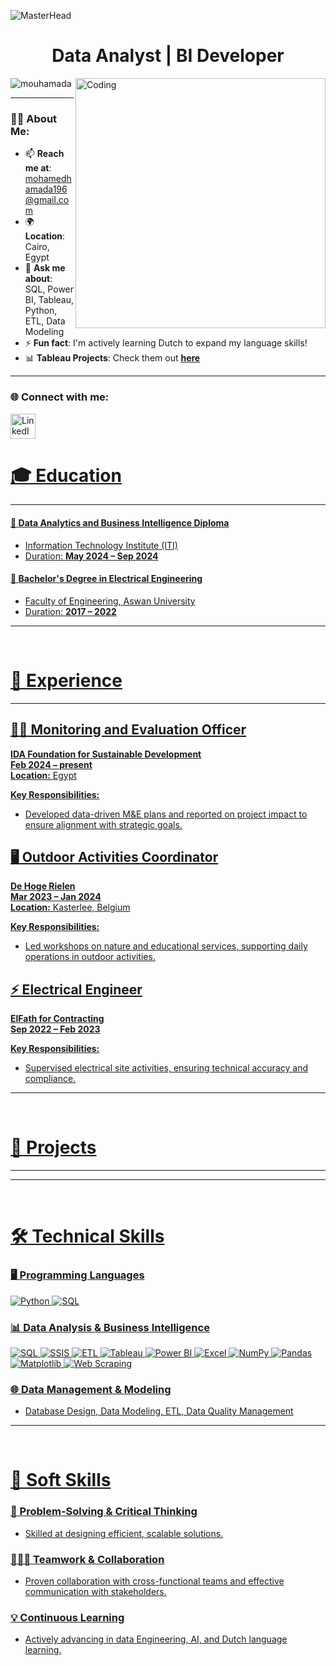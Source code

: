 ![MasterHead](https://cdn-eaekd.nitrocdn.com/CxTeoSPKdjdqTSxLEEGaKiGroHlKASqH/assets/images/optimized/rev-d765668/max/800/0*aA9QMzH-2pd4aIE7.gif)
<h1 align="center">Data Analyst | BI Developer</h1>

<img align="right" alt="Coding" width="400" src="https://mir-s3-cdn-cf.behance.net/project_modules/hd/59c4c059594379.5a2805b23d18b.gif" />

<p align="left"> 
  <img src="https://komarev.com/ghpvc/?username=mouhamada&label=Profile%20views&color=0e75b6&style=flat" alt="mouhamada" /> 
</p>

---

### 👨‍💻 About Me:
- 📫 **Reach me at**: [mohamedhamada196@gmail.com](mailto:mohamedhamada196@gmail.com)
- 🌍 **Location**: Cairo, Egypt    
- 💬 **Ask me about**: SQL, Power BI, Tableau, Python, ETL, Data Modeling  
- ⚡ **Fun fact**: I'm actively learning Dutch to expand my language skills!  
- 📊 **Tableau Projects**: Check them out [**here**]([https://public.tableau.com/app/profile/mohamedhamada](https://public.tableau.com/app/profile/mohamed.hamada.abdulaty.ismail/vizzes))

---

<h3 align="left">🌐 Connect with me:</h3>
<p align="left">
  <a href="https://linkedin.com/in/mouhamada" target="_blank">
    <img align="center" src="https://raw.githubusercontent.com/rahuldkjain/github-profile-readme-generator/master/src/images/icons/Social/linked-in-alt.svg" alt="LinkedIn - Mohamed Hamada" height="40" width="40" />

<br>

# 🎓 Education

---

#### 🏫 **Data Analytics and Business Intelligence Diploma**
- Information Technology Institute (ITI)
- Duration: **May 2024 – Sep 2024**

#### 🏫 **Bachelor's Degree in Electrical Engineering**
- Faculty of Engineering, Aswan University
- Duration: **2017 – 2022**

---

<br>

# 💼 Experience

---

## 🧑‍💻 Monitoring and Evaluation Officer  
**IDA Foundation for Sustainable Development**  
**Feb 2024 – present**  
**Location:** Egypt  

**Key Responsibilities:**
- Developed data-driven M&E plans and reported on project impact to ensure alignment with strategic goals.

## 🖥️ Outdoor Activities Coordinator  
**De Hoge Rielen**  
**Mar 2023 – Jan 2024**  
**Location:** Kasterlee, Belgium  


**Key Responsibilities:**
- Led workshops on nature and educational services, supporting daily operations in outdoor activities.

## ⚡ Electrical Engineer  
**ElFath for Contracting**  
**Sep 2022 – Feb 2023**  

**Key Responsibilities:**
- Supervised electrical site activities, ensuring technical accuracy and compliance.

---

<br>

# 🔬 Projects

---



---

<br>

# 🛠️ Technical Skills

### 🖥️ Programming Languages
![Python](https://img.shields.io/badge/Python-3776AB?style=flat&logo=python&logoColor=white)
![SQL](https://img.shields.io/badge/SQL-4479A1?style=flat&logo=microsoft-sql-server&logoColor=white)

### 📊 Data Analysis & Business Intelligence
![SQL](https://img.shields.io/badge/SQL-4479A1?style=flat&logo=microsoft-sql-server&logoColor=white)
![SSIS](https://img.shields.io/badge/SSIS-FF2C20?style=flat&logo=microsoft&logoColor=white)
![ETL](https://img.shields.io/badge/ETL-FE7A16?style=flat&logo=etl&logoColor=white)
![Tableau](https://img.shields.io/badge/Tableau-E97627?style=flat&logo=tableau&logoColor=white)
![Power BI](https://img.shields.io/badge/Power%20BI-F2C811?style=flat&logo=power-bi&logoColor=white)
![Excel](https://img.shields.io/badge/Excel-217346?style=flat&logo=microsoft-excel&logoColor=white)
![NumPy](https://img.shields.io/badge/NumPy-013243?style=flat&logo=numpy&logoColor=white)
![Pandas](https://img.shields.io/badge/Pandas-150458?style=flat&logo=pandas&logoColor=white)
![Matplotlib](https://img.shields.io/badge/Matplotlib-315796?style=flat&logo=matplotlib&logoColor=white)
![Web Scraping](https://img.shields.io/badge/Web%20Scraping-000000?style=flat&logo=web-scraping&logoColor=white)


### 🌐 Data Management & Modeling
- Database Design, Data Modeling, ETL, Data Quality Management

---

<br>

# 🌟 Soft Skills

### 🎯 Problem-Solving & Critical Thinking
- Skilled at designing efficient, scalable solutions.

### 🧑‍🤝‍🧑 Teamwork & Collaboration
- Proven collaboration with cross-functional teams and effective communication with stakeholders.

### 💡 Continuous Learning
- Actively advancing in data Engineering, AI, and Dutch language learning.


